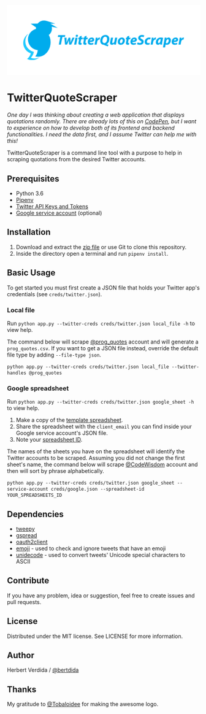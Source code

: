 <p align="center"><img src="logo/logotype-horizontal.png"></p>

# TwitterQuoteScraper

_One day I was thinking about creating a web application that displays quotations randomly. There are already lots of this on [CodePen](https://codepen.io/search/pens?q=random%20quote%20generator&page=1&order=popularity&depth=everything), but I want to experience on how to develop both of its frontend and backend functionalities. I need the data first, and I assume Twitter can help me with this!_

TwitterQuoteScraper is a command line tool with a purpose to help in scraping quotations from the desired Twitter accounts.

## Prerequisites

- Python 3.6
- [Pipenv](https://github.com/pypa/pipenv)
- [Twitter API Keys and Tokens](https://developer.twitter.com/en/docs/basics/authentication/guides/access-tokens.html)
- [Google service account](https://developers.google.com/sheets/api/guides/authorizing) (optional)

## Installation

1. Download and extract the [zip file](https://github.com/bertdida/TwitterQuoteScraper/archive/master.zip) or use Git to clone this repository.
2. Inside the directory open a terminal and run `pipenv install`.

## Basic Usage

To get started you must first create a JSON file that holds your Twitter app's credentials (see `creds/twitter.json`).

### Local file

Run `python app.py --twitter-creds creds/twitter.json local_file -h` to view help.

The command below will scrape [@prog_quotes](https://twitter.com/prog_quotes) account and will generate a `prog_quotes.csv`. If you want to get a JSON file instead, override the default file type by adding `--file-type json`.

```shell
python app.py --twitter-creds creds/twitter.json local_file --twitter-handles @prog_quotes
```

### Google spreadsheet

Run `python app.py --twitter-creds creds/twitter.json google_sheet -h` to view help.

1. Make a copy of the [template spreadsheet](https://docs.google.com/spreadsheets/d/1S8xsN8D6nD2KM5-oSZOIFnuw3zvP4_WRZLHMMfbsbPk/edit?usp=sharing).
2. Share the spreadsheet with the `client_email` you can find inside your Google service account's JSON file.
3. Note your [spreadsheet ID](https://developers.google.com/sheets/api/guides/concepts#spreadsheet_id).

The names of the sheets you have on the spreadsheet will identify the Twitter accounts to be scraped. Assuming you did not change the first sheet's name, the command below will scrape [@CodeWisdom](https://twitter.com/CodeWisdom) account and then will sort by phrase alphabetically.

```shell
python app.py --twitter-creds creds/twitter.json google_sheet --service-account creds/google.json --spreadsheet-id YOUR_SPREADSHEETS_ID
```

## Dependencies

- [tweepy](https://github.com/tweepy/tweepy)
- [gspread](https://github.com/burnash/gspread)
- [oauth2client](https://github.com/googleapis/oauth2client)
- [emoji](https://github.com/carpedm20/emoji/) - used to check and ignore tweets that have an emoji
- [unidecode](https://github.com/avian2/unidecode) - used to convert tweets' Unicode special characters to ASCII

## Contribute

If you have any problem, idea or suggestion, feel free to create issues and pull requests.

## License

Distributed under the MIT license. See LICENSE for more information.

## Author

Herbert Verdida / [@bertdida](https://twitter.com/bertdida)

## Thanks

My gratitude to [@Tobaloidee](https://github.com/Tobaloidee) for making the awesome logo.
